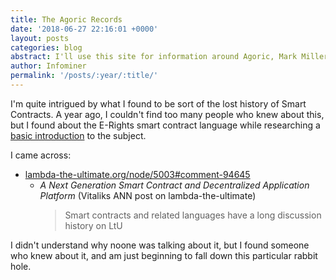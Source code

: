 ```yaml
---
title: The Agoric Records
date: '2018-06-27 22:16:01 +0000'
layout: posts
categories: blog
abstract: I'll use this site for information around Agoric, Mark Miller, E-Rights, and Object Capabilities.
author: Infominer
permalink: '/posts/:year/:title/'
---
```


I'm quite intrigued by what I found to be sort of the lost history of Smart Contracts. A year ago, I couldn't find too many people who knew about this, but I found about the E-Rights smart contract language while researching a [basic introduction](https://www.axiomtech.io/blog-feed/2018/10/9/smart-contracts-uses-cases-dapps-icos) to the subject.

I came across:

* [lambda-the-ultimate.org/node/5003#comment-94645](http://lambda-the-ultimate.org/node/5003#comment-94645) 
  * *A Next Generation Smart Contract and Decentralized Application Platform* (Vitaliks ANN post on lambda-the-ultimate)
    > Smart contracts and related languages have a long discussion history on LtU

I didn't understand why noone was talking about it, but I found someone who knew about it, and am just beginning to fall down this particular rabbit hole.


